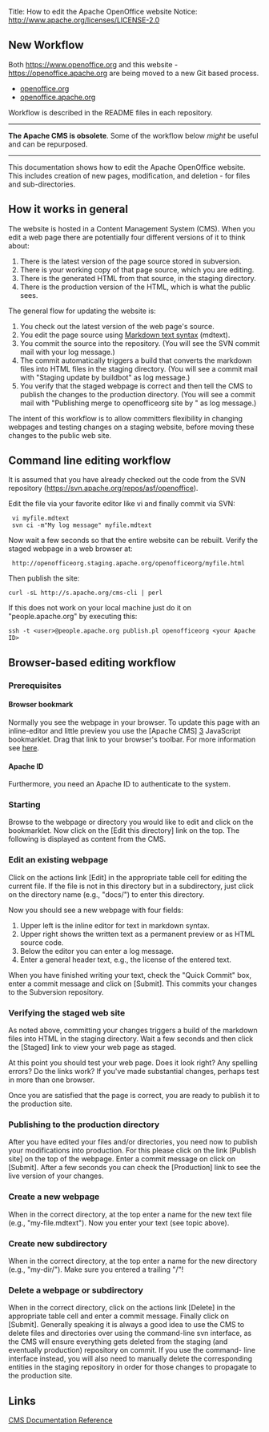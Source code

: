 Title:     How to edit the Apache OpenOffice website
Notice: http://www.apache.org/licenses/LICENSE-2.0

## New Workflow

Both https://www.openoffice.org and this website - https://openoffice.apache.org are being
moved to a new Git based process.

- [openoffice.org](https://github.com/apache/openoffice-org/)
- [openoffice.apache.org](https://github.com/apache/openoffice-project/)

Workflow is described in the README files in each repository.

-----

**The Apache CMS is obsolete**. Some of the workflow below _might_ be useful and can be repurposed.

-----

This documentation shows how to edit the Apache OpenOffice
website. This includes creation of new pages, modification, and deletion - for files
and sub-directories.

## How it works in general

The website is hosted in a Content Management System (CMS). When you edit a web page
there are potentially four different versions of it to think about:

 1. There is the latest version of the page source stored in subversion.
 1. There is your working copy of that page source, which you are editing.
 1. There is the generated HTML from that source, in the staging directory.
 1. There is the production version of the HTML, which is what the public sees.


The general flow for updating the website is:

 1. You check out the latest version of the web page's source.
 1. You edit the page source using [Markdown text syntax][1] (mdtext).
 1. You commit the source into the repository.  (You will see the SVN commit mail with
    your log message.)
 1. The commit automatically triggers a build that converts the markdown files 
    into HTML files in the staging directory.  (You will see a commit mail with "Staging
    update by buildbot" as log message.)
 1. You verify that the staged webpage is correct and then tell the CMS to publish 
    the changes to the production directory.  (You will see a commit mail with "Publishing
    merge to openofficeorg site by <your Apache ID>" as log message.)

The intent of this workflow is to allow committers flexibility in changing 
webpages and testing changes on a staging website, before moving these changes to
the public web site.

## Command line editing workflow

It is assumed that you have already checked out the code from the SVN repository
(https://svn.apache.org/repos/asf/openoffice).

Edit the file via your favorite editor like vi and finally commit via SVN:

     vi myfile.mdtext
     svn ci -m"My log message" myfile.mdtext

Now wait a few seconds so that the entire website can be rebuilt.
Verify the staged webpage in a web browser at:

     http://openofficeorg.staging.apache.org/openofficeorg/myfile.html

 Then publish the site:

    curl -sL http://s.apache.org/cms-cli | perl

If this does not work on your local machine just do it on "people.apache.org" by
executing this:

    ssh -t <user>@people.apache.org publish.pl openofficeorg <your Apache ID>

## Browser-based editing workflow

### Prerequisites

#### Browser bookmark

Normally you see the webpage in your browser. To update this page with an
inline-editor and little preview you use the [Apache CMS] [3] JavaScript bookmarklet.  Drag that 
link to your browser's toolbar.  For more information see [here][2].

#### Apache ID

Furthermore, you need an Apache ID to authenticate to the system.

### Starting

Browse to the webpage or directory you would like to edit and click on
the bookmarklet. Now click on the [Edit this directory] link on the top. The following
is displayed as content from the CMS.

### Edit an existing webpage

Click on the actions link [Edit] in the appropriate table cell for editing the
current file. If the file is not in this directory but in a subdirectory, just click on
the directory name (e.g., "docs/") to enter this directory.

Now you should see a new webpage with four fields:

 1. Upper left is the inline editor for text in markdown syntax.
 1. Upper right shows the written text as a permanent preview or as HTML source code.
 1. Below the editor you can enter a log message.
 1. Enter a general header text, e.g., the license of the entered text.

When you have finished writing your text, check the "Quick Commit" box, enter a
commit message and click on [Submit].  This commits your changes to the Subversion 
repository.

### Verifying the staged web site

As noted above, committing your changes triggers a build of the markdown files
into HTML in the staging directory.  Wait a few
seconds and then click the [Staged] link to view your web page as staged.

At this point you should test your web page.  Does it look right?  Any spelling 
errors? Do the links work?  If you've made substantial changes, perhaps test in
more than one browser.

Once you are satisfied that the page is correct, you are ready to publish it
to the production site.

### Publishing to the production directory

After you have edited your files and/or directories, you need now to publish your
modifications into production. For this please click on the link
[Publish site] on the top of the webpage. Enter a commit message on click 
on [Submit].  After a few seconds you can check the [Production] link to see the
live version of your changes.  


### Create a new webpage

When in the correct directory, at the top enter a name for the new text file (e.g.,
"my-file.mdtext"). Now you enter your text (see topic above).

### Create new subdirectory

When in the correct directory, at the top enter a name for the new directory (e.g.,
"my-dir/"). Make sure you entered a trailing "/"!

### Delete a webpage or subdirectory

When in the correct directory, click on the actions link [Delete] in the appropriate
table cell and enter a commit message. Finally click on [Submit].  Generally speaking
it is always a good idea to use the CMS to delete files and directories over using
the command-line svn interface, as the CMS will ensure everything gets deleted from
the staging (and eventually production) repository on commit.  If you use the command-
line interface instead, you will also need to manually delete the corresponding entities
in the staging repository in order for those changes to propagate to the production site.


## Links

[CMS Documentation Reference][4]

  [1]:  http://daringfireball.net/projects/markdown/syntax
  [2]:  https://cms.apache.org/#bookmark
  [3]:  javascript:void(location.href='https://cms.apache.org/redirect?uri='+escape(location.href))
  [4]:  http://www.apache.org/dev/cmsref.html
